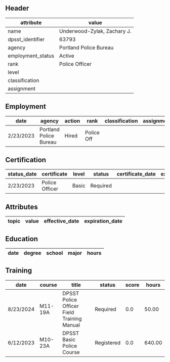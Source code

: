 ## Header
| attribute | value |
| --------- | ----- |
| name | Underwood-Zylak, Zachary J. |
| dpsst_identifier | 63793 |
| agency | Portland Police Bureau |
| employment_status | Active |
| rank | Police Officer |
| level |  |
| classification |  |
| assignment |  |
## Employment
| date | agency | action | rank | classification | assignment |
| ---- | ------ | ------ | ---- | -------------- | ---------- |
| 2/23/2023 | Portland Police Bureau | Hired | Police Off |  |  |
## Certification
| status_date | certificate | level | status | certificate_date | expiration_date | probation_date |
| ----------- | ----------- | ----- | ------ | ---------------- | --------------- | -------------- |
| 2/23/2023 | Police Officer | Basic | Required |  |  | 8/23/2024 |
## Attributes
| topic | value | effective_date | expiration_date |
| ----- | ----- | -------------- | --------------- |
## Education
| date | degree | school | major | hours |
| ---- | ------ | ------ | ----- | ----- |
## Training
| date | course | title | status | score | hours |
| ---- | ------ | ----- | ------ | ----- | ----- |
| 8/23/2024 | M11-19A | DPSST Police Officer Field Training Manual | Required | 0.0 | 50.00 |
| 6/12/2023 | M10-23A | DPSST Basic Police Course | Registered | 0.0 | 640.00 |
